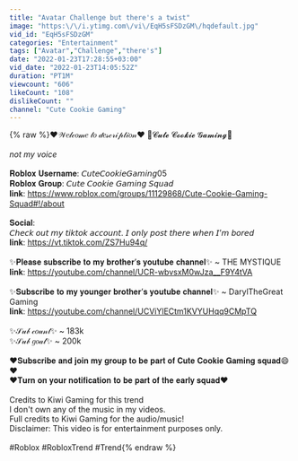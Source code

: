 ```yaml
---
title: "Avatar Challenge but there's a twist"
image: "https:\/\/i.ytimg.com\/vi\/EqH5sFSDzGM\/hqdefault.jpg"
vid_id: "EqH5sFSDzGM"
categories: "Entertainment"
tags: ["Avatar","Challenge","there's"]
date: "2022-01-23T17:28:55+03:00"
vid_date: "2022-01-23T14:05:52Z"
duration: "PT1M"
viewcount: "606"
likeCount: "108"
dislikeCount: ""
channel: "Cute Cookie Gaming"
---
```

{% raw %}❤️𝒲𝑒𝓁𝒸𝑜𝓂𝑒 𝓉𝑜 𝒹𝑒𝓈𝒸𝓇𝒾𝓅𝓉𝒾𝑜𝓃❤️ 🍪𝓒𝓾𝓽𝓮 𝓒𝓸𝓸𝓴𝓲𝓮 𝓖𝓪𝓶𝓲𝓷𝓰🍪<br /><br />*not my voice*<br /><br />𝐑𝐨𝐛𝐥𝐨𝐱 𝐔𝐬𝐞𝐫𝐧𝐚𝐦𝐞: 𝘊𝘶𝘵𝘦𝘊𝘰𝘰𝘬𝘪𝘦𝘎𝘢𝘮𝘪𝘯𝘨05<br />𝐑𝐨𝐛𝐥𝐨𝐱 𝐆𝐫𝐨𝐮𝐩: 𝘊𝘶𝘵𝘦 𝘊𝘰𝘰𝘬𝘪𝘦 𝘎𝘢𝘮𝘪𝘯𝘨 𝘚𝘲𝘶𝘢𝘥<br />𝐥𝐢𝐧𝐤: <a rel="nofollow" target="blank" href="https://www.roblox.com/groups/11129868/Cute-Cookie-Gaming-Squad#!/about">https://www.roblox.com/groups/11129868/Cute-Cookie-Gaming-Squad#!/about</a><br /><br />𝐒𝐨𝐜𝐢𝐚𝐥:<br />𝘊𝘩𝘦𝘤𝘬 𝘰𝘶𝘵 𝘮𝘺 𝘵𝘪𝘬𝘵𝘰𝘬 𝘢𝘤𝘤𝘰𝘶𝘯𝘵. 𝘐 𝘰𝘯𝘭𝘺 𝘱𝘰𝘴𝘵 𝘵𝘩𝘦𝘳𝘦 𝘸𝘩𝘦𝘯 𝘐’𝘮 𝘣𝘰𝘳𝘦𝘥<br />𝐥𝐢𝐧𝐤: <a rel="nofollow" target="blank" href="https://vt.tiktok.com/ZS7Hu94q/">https://vt.tiktok.com/ZS7Hu94q/</a><br /><br />✨𝐏𝐥𝐞𝐚𝐬𝐞 𝐬𝐮𝐛𝐬𝐜𝐫𝐢𝐛𝐞 𝐭𝐨 𝐦𝐲 𝐛𝐫𝐨𝐭𝐡𝐞𝐫’𝐬 𝐲𝐨𝐮𝐭𝐮𝐛𝐞 𝐜𝐡𝐚𝐧𝐧𝐞𝐥✨ ~ THE MYSTIQUE<br />𝐥𝐢𝐧𝐤: <a rel="nofollow" target="blank" href="https://youtube.com/channel/UCR-wbvsxM0wJza__F9Y4tVA">https://youtube.com/channel/UCR-wbvsxM0wJza__F9Y4tVA</a><br /><br />✨𝐒𝐮𝐛𝐬𝐜𝐫𝐢𝐛𝐞 𝐭𝐨 𝐦𝐲 𝐲𝐨𝐮𝐧𝐠𝐞𝐫 𝐛𝐫𝐨𝐭𝐡𝐞𝐫’𝐬 𝐲𝐨𝐮𝐭𝐮𝐛𝐞 𝐜𝐡𝐚𝐧𝐧𝐞𝐥✨ ~ DarylTheGreat Gaming<br />𝐥𝐢𝐧𝐤: <a rel="nofollow" target="blank" href="https://youtube.com/channel/UCViYlECtm1KVYUHqq9CMpTQ">https://youtube.com/channel/UCViYlECtm1KVYUHqq9CMpTQ</a><br /><br />✨𝒮𝓊𝒷 𝒸𝑜𝓊𝓃𝓉✨ ~ 183k<br />✨𝒮𝓊𝒷 𝑔𝑜𝒶𝓁✨ ~ 200k<br /><br />❤️𝐒𝐮𝐛𝐬𝐜𝐫𝐢𝐛𝐞 𝐚𝐧𝐝 𝐣𝐨𝐢𝐧 𝐦𝐲 𝐠𝐫𝐨𝐮𝐩 𝐭𝐨 𝐛𝐞 𝐩𝐚𝐫𝐭 𝐨𝐟 𝐂𝐮𝐭𝐞 𝐂𝐨𝐨𝐤𝐢𝐞 𝐆𝐚𝐦𝐢𝐧𝐠 𝐬𝐪𝐮𝐚𝐝😄❤️<br />❤️𝐓𝐮𝐫𝐧 𝐨𝐧 𝐲𝐨𝐮𝐫 𝐧𝐨𝐭𝐢𝐟𝐢𝐜𝐚𝐭𝐢𝐨𝐧 𝐭𝐨 𝐛𝐞 𝐩𝐚𝐫𝐭 𝐨𝐟 𝐭𝐡𝐞 𝐞𝐚𝐫𝐥𝐲 𝐬𝐪𝐮𝐚𝐝❤️<br /><br />Credits to Kiwi Gaming for this trend<br />I don't own any of the music in my videos.<br />Full credits to Kiwi Gaming for the audio/music! <br />Disclaimer: This video is for entertainment purposes only.<br /><br />#Roblox #RobloxTrend #Trend{% endraw %}
